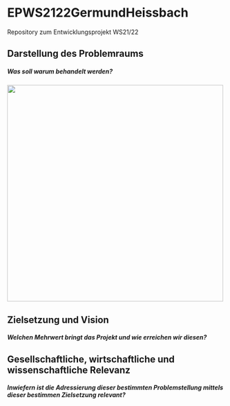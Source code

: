 # EPWS2122GermundHeissbach
Repository zum Entwicklungsprojekt WS21/22

## Darstellung des Problemraums
##### Was soll warum behandelt werden?


<img src="https://raw.githubusercontent.com/verenaheissbach/EPWS2122GermundHeissbach/main/images/Dom%C3%A4nenmodell%20EP_Iteration1.png" width="500">


## Zielsetzung und Vision
##### Welchen Mehrwert bringt das Projekt und wie erreichen wir diesen?



## Gesellschaftliche, wirtschaftliche und wissenschaftliche Relevanz
##### Inwiefern ist die Adressierung dieser bestimmten Problemstellung mittels dieser bestimmen Zielsetzung relevant?
